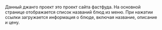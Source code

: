 Данный джанго проект это проект сайта фастфуда.
На основной странице отображается список названий блюд из меню. 
При нажатии ссылки загружается информация о блюде, включая название, описание и цену.
